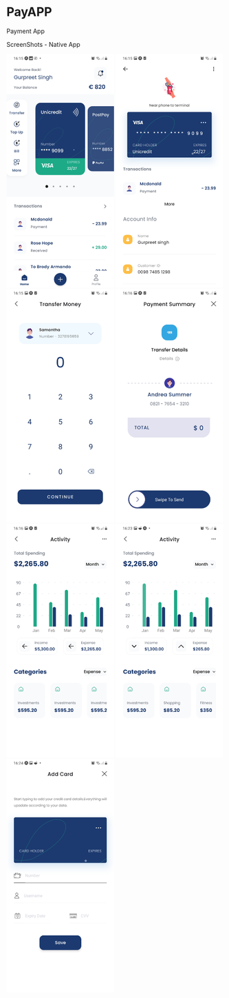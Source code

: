 # PayAPP
 Payment App

ScreenShots - Native App

<div>
    <img src="/src/assets/screenshot/screen1.jpg" width="250px"style="max-width: 100%;"</img> 
    <img src="/src/assets/screenshot/screen3.jpg" width="250px"style="max-width: 100%;"</img> 
    <img src="/src/assets/screenshot/screen4.jpg" width="250px"style="max-width: 100%;"</img> 
    <img src="/src/assets/screenshot/screen5.jpg" width="250px"style="max-width: 100%;"</img> 
    <img src="/src/assets/screenshot/screen6.jpg" width="250px"style="max-width: 100%;"</img> 
    <img src="/src/assets/screenshot/screen8.jpg" width="250px"style="max-width: 100%;"</img> 
    <img src="/src/assets/screenshot/screen9.jpg" width="250px"style="max-width: 100%;"</img> 
 
    
</div>

